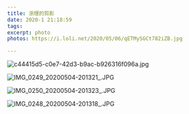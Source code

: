 ```yaml
---
title: 浙理的剪影
date: 2020-1 21:18:59
tags:
excerpt: photo
photos: https://i.loli.net/2020/05/06/qETMySGCt782iZB.jpg

---
```

![c44415d5-c0e7-42d3-b9ac-b926316f096a.jpg](https://i.loli.net/2020/05/06/9NAmnxrs5YDyVPM.jpg)

![IMG_0249_20200504-201321_.JPG](https://i.loli.net/2020/05/06/hvGmcHTgRzWBUNp.jpg)

![IMG_0250_20200504-201323_.JPG](https://i.loli.net/2020/05/06/zNXaWRq72IV5lQU.jpg)


![IMG_0248_20200504-201318_.JPG](https://i.loli.net/2020/05/06/qETMySGCt782iZB.jpg)